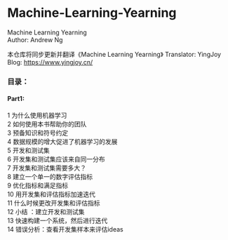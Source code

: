 # Machine-Learning-Yearning
Machine Learning Yearning  
Author: Andrew Ng

本仓库将同步更新并翻译《Machine Learning Yearning》
Translator: YingJoy
Blog: https://www.yingjoy.cn/

### 目录：

#### Part1:
1 为什么使用机器学习 <br>
2 如何使用本书帮助你的团队<br>
3 预备知识和符号约定<br>
4 数据规模的增大促进了机器学习的发展<br>
5 开发和测试集<br>
6 开发集和测试集应该来自同一分布<br>
7 开发集和测试集需要多大？<br>
8 建立一个单一的数字评估指标<br>
9 优化指标和满足指标<br>
10 用开发集和评估指标加速迭代<br>
11 什么时候更改开发集和评估指标<br>
12 小结 ：建立开发和测试集<br>
13 快速构建一个系统，然后进行迭代<br>
14 错误分析：查看开发集样本来评估ideas<br>
